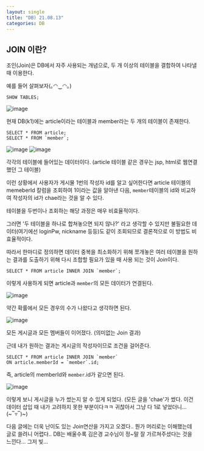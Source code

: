 ```yaml
---
layout: single
title: "DB) 21.08.13"
categories: DB
---
```

## JOIN 이란?

조인(Join)은 DB에서 자주 사용되는 개념으로, 두 개 이상의 테이블을 결합하여 나타낼 때 이용한다.

예를 들어 살펴보자(｡◠‿◠｡)

```
SHOW TABLES;
```
![image](https://user-images.githubusercontent.com/52832956/129370940-7c8c1aa4-463a-49b2-a3b6-44b30fa93505.png)

현재 DB(k1)에는 article이라는 테이블과 member라는 두 개의 테이블이 존재한다.

```
SELECT * FROM article;
SELECT * FROM `member`;
```
![image](https://user-images.githubusercontent.com/52832956/129371194-93f9d0ce-54b9-4808-9936-d5e710b40872.png)
![image](https://user-images.githubusercontent.com/52832956/129371238-73c3e205-68cf-4881-9578-ad8ac8672f47.png)

각각의 테이블에 들어있는 데이터이다. (article 테이블 같은 경우는 jsp, html로 웹연결했던 그 테이블)

이런 상황에서 사용자가 게시물 1번의 작성자 id를 알고 싶어한다면 article 테이블의 memeberId 칼럼을 조회하여 1이라는 값을 알아낸 다음,
`member`테이블의 id와 비교하여 작성자의 id가 chae라는 것을 알 수 있다.

테이블을 두번이나 조회하는 해당 과정은 매우 비효율적이다. 

그러면 '두 테이블을 하나로 합쳐놓으면 되지 않나?' 라고 생각할 수 있지만 불필요한 데이터(여기에선 loginPw, nickname 등등)도 같이 조회되므로 결론적으로 이 방법도 비효율적이다.

따라서 한마디로 정의하면 데이터 중복을 최소화하기 위해 쪼개놓은 여러 테이블을 원하는 결과를 도출하기 위해 다시 조합할 필요가 있을 때 사용 되는 것이 Join이다.

```
SELECT * FROM article INNER JOIN `member`;
```

이렇게 사용하게 되면 article과 `member`의 모든 데이터가 연결된다. 

![image](https://user-images.githubusercontent.com/52832956/129373499-92f97edb-7431-439d-a1f5-227d18499509.png)

약간 확률에서 모든 경우의 수가 나왔다고 생각하면 된다. 

![image](https://user-images.githubusercontent.com/52832956/129374268-2fd5c4c1-98b7-409c-b415-c71b1d84de0f.png)

모든 게시글과 모든 멤버들이 이어졌다. (의미없는 Join 결과)

근데 내가 원하는 결과는 게시글의 작성자이므로 조건을 걸어준다.

```
SELECT * FROM article INNER JOIN `member`
ON article.memberId = `member`.id;
```

즉, article의 memberId와 `member`.id가 같으면 된다. 

![image](https://user-images.githubusercontent.com/52832956/129374629-d46fe3ad-ef99-4683-a9fc-d6a6cc344631.png)

이렇게 보니 게시글을 누가 썼는지 알 수 있게 되었다. (모든 글을 'chae'가 썼다. 이건 데이터 삽입 때 내가 고려하지 못한 부분이다ㅋㅋ 귀찮아서 그냥 다 1로 넣었더니...(~‾▿‾)~)

다음 글에는 더욱 난이도 있는 Join연산을 가지고 오겠다.. 뭔가 머리로는 이해했는데 글로 쓸려니 어렵다.. DB는 배울수록 김은경 교수님이 정~말 잘 가르쳐주셨다는 것을 느낀다... 그저 빛...
